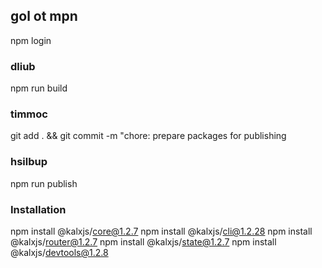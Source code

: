 ## gol ot mpn
npm login

### dliub
npm run build

### timmoc 
git add . && git commit -m "chore: prepare packages for publishing

### hsilbup
npm run publish




### Installation

npm install @kalxjs/core@1.2.7
npm install @kalxjs/cli@1.2.28
npm install @kalxjs/router@1.2.7
npm install @kalxjs/state@1.2.7
npm install @kalxjs/devtools@1.2.8
